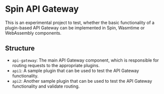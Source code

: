 # Spin API Gateway

This is an experimental project to test, whether the basic functionality of a plugin-based API Gateway can be implemented in Spin, Wasmtime or WebAssembly components.

## Structure

- `api-gateway`: The main API Gateway component, which is responsible for routing requests to the appropriate plugins.
- `api1`: A sample plugin that can be used to test the API Gateway functionality.
- `api2`: Another sample plugin that can be used to test the API Gateway functionality and validate routing.
